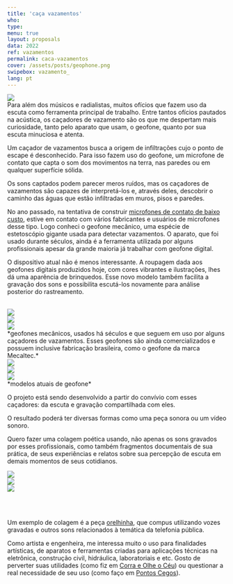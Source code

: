 ```yaml
---
title: 'caça vazamentos'
who: 
type: 
menu: true
layout: proposals
data: 2022 
ref: vazamentos
permalink: caca-vazamentos
cover: /assets/posts/geophone.png
swipebox: vazamento_
lang: pt
---
```



<img src="../assets/posts/geophone.png" class="img-border" style="border:0px; max-height:50vh !important">

<br>
Para além dos músicos e radialistas, muitos ofícios que fazem uso da escuta como ferramenta principal de trabalho. Entre tantos ofícios pautados na acústica, os caçadores de vazamento são os que me despertam mais curiosidade, tanto pelo aparato que usam, o geofone, quanto por sua escuta minuciosa e atenta.

Um caçador de vazamentos busca a origem de infiltrações cujo o ponto de escape é desconhecido. Para isso fazem uso do geofone, um microfone de contato que capta o som dos movimentos na terra, nas paredes ou em qualquer superfície sólida.

Os sons captados podem parecer meros ruídos, mas os caçadores de vazamentos são capazes de interpretá-los e, através deles, descobrir o caminho das águas que estão infiltradas em muros, pisos e paredes.

No ano passado, na tentativa de construir [microfones de contato de baixo custo](https://saralana.xyz/hidrofone), estive em contato com vários fabricantes e usuários de microfones desse tipo. Logo conheci o geofone mecânico, uma espécie de estetoscópio gigante usada para detectar vazamentos. O aparato, que foi usado durante séculos, ainda é a ferramenta utilizada por alguns profissionais apesar da grande maioria já trabalhar com geofone digital.

O dispositivo atual não é menos interessante. A roupagem dada aos geofones digitais produzidos hoje, com cores vibrantes e ilustrações, lhes dá uma aparência de brinquedos.
Esse novo modelo também facilita a gravação dos sons e possibilita escutá-los novamente para análise posterior do rastreamento.

<br>
<div class="row">
  <div class="column">
     <img src="../assets/posts/geophone3.jpg" class="img-border">
   </div>
    <div class="column">
        <img src="../assets/posts/geophone4.jpg" class="img-border">
    </div>
  <div class="column">
     <img src="../assets/posts/geophone5.jpg" class="img-border">
   </div>
</div>
*geofones mecânicos, usados há séculos e que seguem em uso por alguns caçadores de vazamentos. Esses geofones são ainda comercializados e possuem inclusive fabricação brasileira, como o geofone da marca Mecaltec.*

<br>

<div class="row">
  <div class="column">
     <img src="../assets/posts/geophone6.jpg" class="img-border">
   </div>
    <div class="column">
        <img src="../assets/posts/geophone7.jpg" class="img-border">
    </div>
  <div class="column">
     <img src="../assets/posts/geophone8.jpg" class="img-border">
   </div>
</div>
*modelos atuais de geofone*

<br>

O projeto está sendo desenvolvido a partir do convívio com esses caçadores: da escuta e gravação compartilhada com eles.

O resultado poderá ter diversas formas como uma peça sonora ou um vídeo sonoro.

Quero fazer uma colagem poética usando, não apenas os sons gravados por esses profissionais, como também fragmentos documentais  de sua prática, de seus experiências e relatos sobre sua percepção de escuta em demais momentos de seus cotidianos.

<div class="row">
  <div class="column">
     <img src="../assets/posts/geophone10.jpg" class="img-border">
   </div>
    <div class="column">
        <img src="../assets/posts/geophone9.jpg" class="img-border">
    </div>
  <div class="column">
     <img src="../assets/posts/geophone11.jpg" class="img-border">
   </div>
</div>

<br><br>


Um exemplo de colagem é a peça [orelhinha](https://saralana.xyz/orelhinha), que compus utilizando vozes gravadas e outros sons relacionados à temática da telefonia pública.

Como artista e engenheira, me interessa muito o uso para finalidades artísticas, de aparatos e ferramentas criadas para aplicações técnicas na eletrônica, construção civil, hidráulica, laboratoriais e etc. Gosto de perverter suas utilidades (como fiz em [Corra e Olhe o Céu](https://saralana.xyz/corra-e-olhe-o-ceu)) ou questionar a real necessidade de seu uso (como faço em [Pontos Cegos](https://saralana.xyz/pontos-cegos)).


<br>
